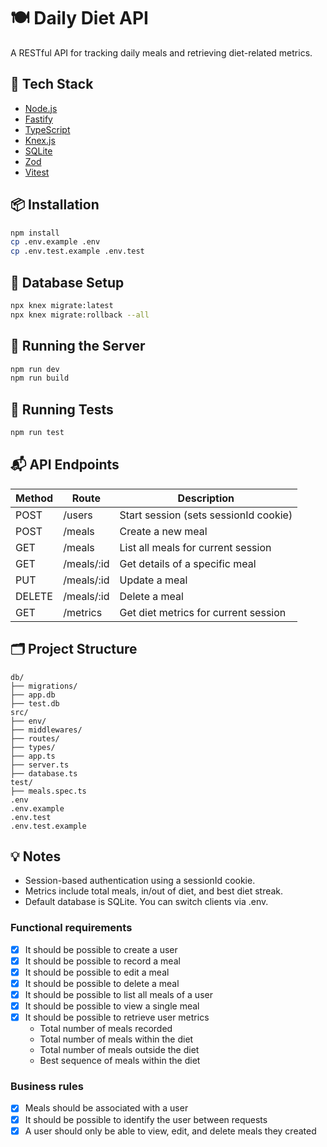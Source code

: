 # 🍽️ Daily Diet API

A RESTful API for tracking daily meals and retrieving diet-related metrics.

## 🚀 Tech Stack

- [Node.js](https://nodejs.org/)
- [Fastify](https://fastify.dev/)
- [TypeScript](https://www.typescriptlang.org/)
- [Knex.js](https://knexjs.org/)
- [SQLite](https://sqlite.org/)
- [Zod](https://zod.dev/)
- [Vitest](https://vitest.dev/)

## 📦 Installation

```bash
npm install
cp .env.example .env
cp .env.test.example .env.test
```

## 🔧 Database Setup

```bash
npx knex migrate:latest
npx knex migrate:rollback --all
```

## 🏃 Running the Server

```bash
npm run dev
npm run build
```

## 🧪 Running Tests

```bash
npm run test
```

## 📬 API Endpoints

| Method | Route         | Description                              |
|--------|---------------|------------------------------------------|
| POST   | /users        | Start session (sets sessionId cookie)    |
| POST   | /meals        | Create a new meal                        |
| GET    | /meals        | List all meals for current session       |
| GET    | /meals/:id    | Get details of a specific meal           |
| PUT    | /meals/:id    | Update a meal                            |
| DELETE | /meals/:id    | Delete a meal                            |
| GET    | /metrics      | Get diet metrics for current session     |

## 🗂 Project Structure

```
db/
├── migrations/
├── app.db
├── test.db
src/
├── env/
├── middlewares/
├── routes/
├── types/
├── app.ts
├── server.ts
├── database.ts
test/
├── meals.spec.ts
.env
.env.example
.env.test
.env.test.example
```

## 💡 Notes

- Session-based authentication using a sessionId cookie.
- Metrics include total meals, in/out of diet, and best diet streak.
- Default database is SQLite. You can switch clients via .env.

### Functional requirements

- [x] It should be possible to create a user
- [x] It should be possible to record a meal
- [x] It should be possible to edit a meal
- [x] It should be possible to delete a meal
- [x] It should be possible to list all meals of a user
- [x] It should be possible to view a single meal
- [x] It should be possible to retrieve user metrics
  - Total number of meals recorded
  - Total number of meals within the diet
  - Total number of meals outside the diet
  - Best sequence of meals within the diet
  
### Business rules

- [x] Meals should be associated with a user
- [x] It should be possible to identify the user between requests
- [x] A user should only be able to view, edit, and delete meals they created
